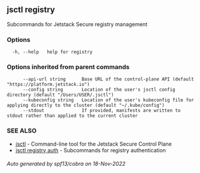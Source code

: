 ## jsctl registry

Subcommands for Jetstack Secure registry management

### Options

```
  -h, --help   help for registry
```

### Options inherited from parent commands

```
      --api-url string      Base URL of the control-plane API (default "https://platform.jetstack.io")
      --config string       Location of the user's jsctl config directory (default "/Users/USER/.jsctl")
      --kubeconfig string   Location of the user's kubeconfig file for applying directly to the cluster (default "~/.kube/config")
      --stdout              If provided, manifests are written to stdout rather than applied to the current cluster
```

### SEE ALSO

* [jsctl](jsctl.md)	 - Command-line tool for the Jetstack Secure Control Plane
* [jsctl registry auth](jsctl_registry_auth.md)	 - Subcommands for registry authentication

###### Auto generated by spf13/cobra on 18-Nov-2022
